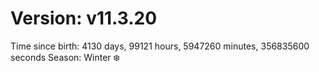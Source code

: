 # Version: v11.3.20
Time since birth: 4130 days, 99121 hours, 5947260 minutes, 356835600 seconds
Season: Winter ❄️
